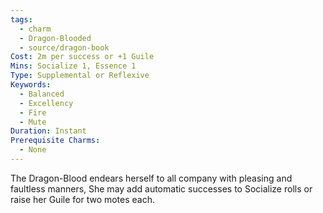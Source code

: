 ```yaml
---
tags:
  - charm
  - Dragon-Blooded
  - source/dragon-book
Cost: 2m per success or +1 Guile
Mins: Socialize 1, Essence 1
Type: Supplemental or Reflexive
Keywords:
  - Balanced
  - Excellency
  - Fire
  - Mute
Duration: Instant
Prerequisite Charms:
  - None
---
```

The Dragon-Blood endears herself to all company with pleasing and faultless manners, She may add automatic successes to Socialize rolls or raise her Guile for two motes each.